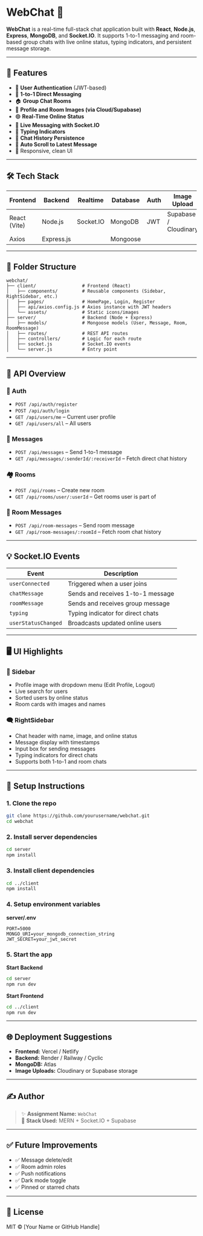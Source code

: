 # WebChat 💬

**WebChat** is a real-time full-stack chat application built with **React**, **Node.js**, **Express**, **MongoDB**, and **Socket.IO**. It supports 1-to-1 messaging and room-based group chats with live online status, typing indicators, and persistent message storage.

---

## 🚀 Features

- 🔐 **User Authentication** (JWT-based)
- 👥 **1-to-1 Direct Messaging**
- 🏠 **Group Chat Rooms**
- 📸 **Profile and Room Images (via Cloud/Supabase)**
- 🟢 **Real-Time Online Status**
- 💬 **Live Messaging with Socket.IO**
- 📝 **Typing Indicators**
- 📜 **Chat History Persistence**
- 🔄 **Auto Scroll to Latest Message**
- 📱 Responsive, clean UI

---

## 🛠️ Tech Stack

| Frontend     | Backend    | Realtime  | Database | Auth | Image Upload          |
| ------------ | ---------- | --------- | -------- | ---- | --------------------- |
| React (Vite) | Node.js    | Socket.IO | MongoDB  | JWT  | Supabase / Cloudinary |
| Axios        | Express.js |           | Mongoose |      |                       |

---

## 📁 Folder Structure

```
webchat/
├── client/                 # Frontend (React)
│   ├── components/         # Reusable components (Sidebar, RightSidebar, etc.)
│   ├── pages/              # HomePage, Login, Register
│   ├── api/axios.config.js # Axios instance with JWT headers
│   └── assets/             # Static icons/images
├── server/                 # Backend (Node + Express)
│   ├── models/             # Mongoose models (User, Message, Room, RoomMessage)
│   ├── routes/             # REST API routes
│   ├── controllers/        # Logic for each route
│   ├── socket.js           # Socket.IO events
│   └── server.js           # Entry point
```

---

## 🧪 API Overview

### 🔐 Auth

- `POST /api/auth/register`
- `POST /api/auth/login`
- `GET /api/users/me` – Current user profile
- `GET /api/users/all` – All users

### 📩 Messages

- `POST /api/messages` – Send 1-to-1 message
- `GET /api/messages/:senderId/:receiverId` – Fetch direct chat history

### 🏘️ Rooms

- `POST /api/rooms` – Create new room
- `GET /api/rooms/user/:userId` – Get rooms user is part of

### 💬 Room Messages

- `POST /api/room-messages` – Send room message
- `GET /api/room-messages/:roomId` – Fetch room chat history

---

## 💡 Socket.IO Events

| Event               | Description                       |
| ------------------- | --------------------------------- |
| `userConnected`     | Triggered when a user joins       |
| `chatMessage`       | Sends and receives 1-to-1 message |
| `roomMessage`       | Sends and receives group message  |
| `typing`            | Typing indicator for direct chats |
| `userStatusChanged` | Broadcasts updated online users   |

---

## 🖥️ UI Highlights

### 🔻 Sidebar

- Profile image with dropdown menu (Edit Profile, Logout)
- Live search for users
- Sorted users by online status
- Room cards with images and names

### 🗨️ RightSidebar

- Chat header with name, image, and online status
- Message display with timestamps
- Input box for sending messages
- Typing indicators for direct chats
- Supports both 1-to-1 and room chats

---

## 🔧 Setup Instructions

### 1. Clone the repo

```bash
git clone https://github.com/yourusername/webchat.git
cd webchat
```

### 2. Install server dependencies

```bash
cd server
npm install
```

### 3. Install client dependencies

```bash
cd ../client
npm install
```

### 4. Setup environment variables

**server/.env**

```
PORT=5000
MONGO_URI=your_mongodb_connection_string
JWT_SECRET=your_jwt_secret
```

### 5. Start the app

**Start Backend**

```bash
cd server
npm run dev
```

**Start Frontend**

```bash
cd ../client
npm run dev
```

---

## 🌐 Deployment Suggestions

- **Frontend:** Vercel / Netlify
- **Backend:** Render / Railway / Cyclic
- **MongoDB:** Atlas
- **Image Uploads:** Cloudinary or Supabase storage

---


## ✍️ Author

> ✨ **Assignment Name:** `WebChat`  
> 📅 **Stack Used:** MERN + Socket.IO + Supabase

---

## ✅ Future Improvements

- ✅ Message delete/edit
- ✅ Room admin roles
- ✅ Push notifications
- ✅ Dark mode toggle
- ✅ Pinned or starred chats

---

## 📜 License

MIT © [Your Name or GitHub Handle]
